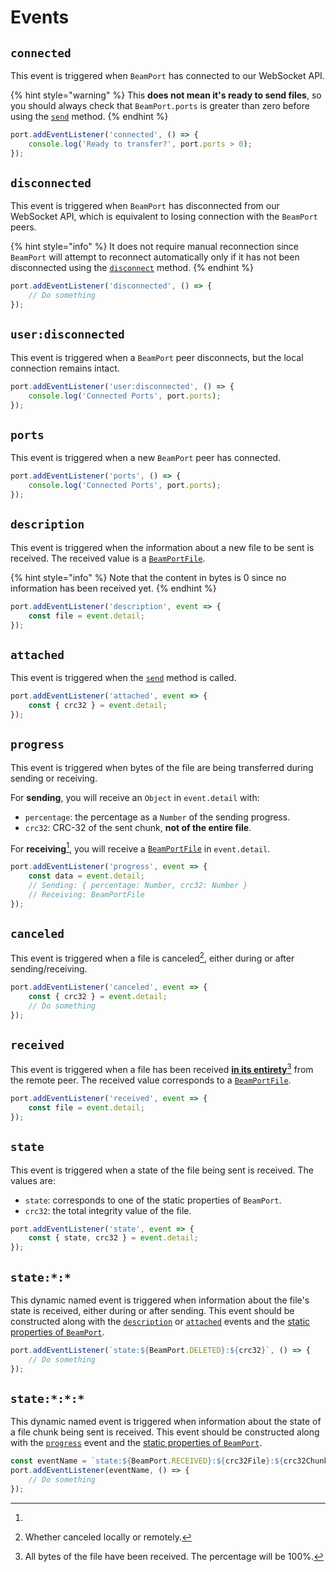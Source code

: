 # Events

## `connected`

This event is triggered when `BeamPort` has connected to our WebSocket API.

{% hint style="warning" %}
This **does not mean it's ready to send files**, so you should always check that `BeamPort.ports` is greater than zero before using the [`send`](methods.md#send) method.
{% endhint %}

```javascript
port.addEventListener('connected', () => {
    console.log('Ready to transfer?', port.ports > 0);
});
```

## `disconnected`

This event is triggered when `BeamPort` has disconnected from our WebSocket API, which is equivalent to losing connection with the `BeamPort` peers.

{% hint style="info" %}
It does not require manual reconnection since `BeamPort` will attempt to reconnect automatically only if it has not been disconnected using the [`disconnect`](methods.md#disconnect) method.
{% endhint %}

```javascript
port.addEventListener('disconnected', () => {
    // Do something
});
```

## `user:disconnected`

This event is triggered when a `BeamPort` peer disconnects, but the local connection remains intact.

```javascript
port.addEventListener('user:disconnected', () => {
    console.log('Connected Ports', port.ports);
});
```

## `ports`

This event is triggered when a new `BeamPort` peer has connected.

```javascript
port.addEventListener('ports', () => {
    console.log('Connected Ports', port.ports);
});
```

## `description`

This event is triggered when the information about a new file to be sent is received. The received value is a [`BeamPortFile`](beamportfile.md).

{% hint style="info" %}
Note that the content in bytes is 0 since no information has been received yet.
{% endhint %}

```javascript
port.addEventListener('description', event => {
    const file = event.detail;
});
```

## `attached`

This event is triggered when the [`send`](methods.md#send) method is called.

```javascript
port.addEventListener('attached', event => {
    const { crc32 } = event.detail;
});
```

## `progress`

This event is triggered when bytes of the file are being transferred during sending or receiving.

For **sending**, you will receive an `Object` in `event.detail` with:

* `percentage`: the percentage as a `Number` of the sending progress.
* `crc32`: CRC-32 of the sent chunk, **not of the entire file**.

For **receiving**[^1], you will receive a [`BeamPortFile`](beamportfile.md) in `event.detail`.

```javascript
port.addEventListener('progress', event => {
    const data = event.detail;
    // Sending: { percentage: Number, crc32: Number }
    // Receiving: BeamPortFile
});
```

## `canceled`

This event is triggered when a file is canceled[^2], either during or after sending/receiving.

```javascript
port.addEventListener('canceled', event => {
    const { crc32 } = event.detail;
    // Do something
});
```

## `received`

This event is triggered when a file has been received [**in its entirety**](#user-content-fn-3)[^3] from the remote peer. The received value corresponds to a [`BeamPortFile`](beamportfile.md).

```javascript
port.addEventListener('received', event => {
    const file = event.detail;
});
```

## `state`

This event is triggered when a state of the file being sent is received. The values are:

* `state`: corresponds to one of the static properties of `BeamPort`.
* `crc32`: the total integrity value of the file.

```javascript
port.addEventListener('state', event => {
    const { state, crc32 } = event.detail;
});
```

## `state:*:*`

This dynamic named event is triggered when information about the file's state is received, either during or after sending. This event should be constructed along with the [`description`](events.md#description) or [`attached`](events.md#attached) events and the [static properties of `BeamPort`](properties.md#static-properties).

```javascript
port.addEventListener(`state:${BeamPort.DELETED}:${crc32}`, () => {
    // Do something
});
```

## `state:*:*:*`

This dynamic named event is triggered when information about the state of a file chunk being sent is received. This event should be constructed along with the [`progress`](events.md#progress) event and the [static properties of `BeamPort`](properties.md#static-properties).

```javascript
const eventName = `state:${BeamPort.RECEIVED}:${crc32File}:${crc32Chunk}`;
port.addEventListener(eventName, () => {
    // Do something
});
```

[^1]: 

[^2]: Whether canceled locally or remotely.

[^3]: All bytes of the file have been received. The percentage will be 100%.